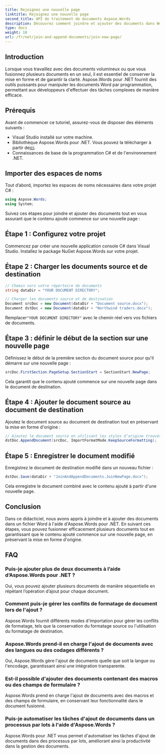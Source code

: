 ```yaml
---
title: Rejoignez une nouvelle page
linktitle: Rejoignez une nouvelle page
second_title: API de traitement de documents Aspose.Words
description: Découvrez comment joindre et ajouter des documents dans Word à l'aide d'Aspose.Words pour .NET. Suivez notre guide étape par étape pour une fusion efficace des documents.
type: docs
weight: 10
url: /fr/net/join-and-append-documents/join-new-page/
---
```

## Introduction

Lorsque vous travaillez avec des documents volumineux ou que vous fusionnez plusieurs documents en un seul, il est essentiel de conserver la mise en forme et de garantir la clarté. Aspose.Words pour .NET fournit des outils puissants pour manipuler les documents Word par programmation, permettant aux développeurs d'effectuer des tâches complexes de manière efficace.

## Prérequis

Avant de commencer ce tutoriel, assurez-vous de disposer des éléments suivants :
- Visual Studio installé sur votre machine.
-  Bibliothèque Aspose.Words pour .NET. Vous pouvez la télécharger à partir de[ici](https://releases.aspose.com/words/net/).
- Connaissances de base de la programmation C# et de l'environnement .NET.

## Importer des espaces de noms

Tout d’abord, importez les espaces de noms nécessaires dans votre projet C# :

```csharp
using Aspose.Words;
using System;
```

Suivez ces étapes pour joindre et ajouter des documents tout en vous assurant que le contenu ajouté commence sur une nouvelle page :

## Étape 1 : Configurez votre projet

Commencez par créer une nouvelle application console C# dans Visual Studio. Installez le package NuGet Aspose.Words sur votre projet.

## Étape 2 : Charger les documents source et de destination

```csharp
// Chemin vers votre répertoire de documents
string dataDir = "YOUR DOCUMENT DIRECTORY";

// Charger les documents source et de destination
Document srcDoc = new Document(dataDir + "Document source.docx");
Document dstDoc = new Document(dataDir + "Northwind traders.docx");
```

 Remplacer`"YOUR DOCUMENT DIRECTORY"` avec le chemin réel vers vos fichiers de documents.

## Étape 3 : définir le début de la section sur une nouvelle page

Définissez le début de la première section du document source pour qu'il démarre sur une nouvelle page :

```csharp
srcDoc.FirstSection.PageSetup.SectionStart = SectionStart.NewPage;
```

Cela garantit que le contenu ajouté commence sur une nouvelle page dans le document de destination.

## Étape 4 : Ajouter le document source au document de destination

Ajoutez le document source au document de destination tout en préservant la mise en forme d'origine :

```csharp
// Ajoutez le document source en utilisant les styles d’origine trouvés dans le document source.
dstDoc.AppendDocument(srcDoc, ImportFormatMode.KeepSourceFormatting);
```

## Étape 5 : Enregistrer le document modifié

Enregistrez le document de destination modifié dans un nouveau fichier :

```csharp
dstDoc.Save(dataDir + "JoinAndAppendDocuments.JoinNewPage.docx");
```

Cela enregistre le document combiné avec le contenu ajouté à partir d'une nouvelle page.

## Conclusion

Dans ce didacticiel, nous avons appris à joindre et à ajouter des documents dans un fichier Word à l'aide d'Aspose.Words pour .NET. En suivant ces étapes, vous pouvez fusionner efficacement plusieurs documents tout en garantissant que le contenu ajouté commence sur une nouvelle page, en préservant la mise en forme d'origine.

## FAQ

### Puis-je ajouter plus de deux documents à l’aide d’Aspose.Words pour .NET ?
Oui, vous pouvez ajouter plusieurs documents de manière séquentielle en répétant l’opération d’ajout pour chaque document.

### Comment puis-je gérer les conflits de formatage de document lors de l'ajout ?
Aspose.Words fournit différents modes d'importation pour gérer les conflits de formatage, tels que la conservation du formatage source ou l'utilisation du formatage de destination.

### Aspose.Words prend-il en charge l'ajout de documents avec des langues ou des codages différents ?
Oui, Aspose.Words gère l'ajout de documents quelle que soit la langue ou l'encodage, garantissant ainsi une intégration transparente.

### Est-il possible d'ajouter des documents contenant des macros ou des champs de formulaire ?
Aspose.Words prend en charge l'ajout de documents avec des macros et des champs de formulaire, en conservant leur fonctionnalité dans le document fusionné.

### Puis-je automatiser les tâches d'ajout de documents dans un processus par lots à l'aide d'Aspose.Words ?
Aspose.Words pour .NET vous permet d'automatiser les tâches d'ajout de documents dans des processus par lots, améliorant ainsi la productivité dans la gestion des documents.